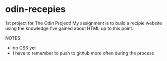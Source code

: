 # odin-recepies
1st project for The Odin Project!
My assignment is to build a recipie website using the knowledge I've gained about HTML up to this point.

NOTES:
- no CSS yet
- I have to remember to push to github more often during the process
